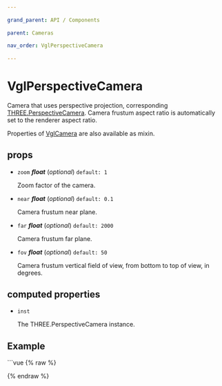 ```yaml
---
          
grand_parent: API / Components
          
parent: Cameras
          
nav_order: VglPerspectiveCamera
          
---
```

# VglPerspectiveCamera 

Camera that uses perspective projection,
corresponding [THREE.PerspectiveCamera](https://threejs.org/docs/index.html#api/cameras/PerspectiveCamera).
Camera frustum aspect ratio is automatically set to the renderer aspect ratio.

Properties of [VglCamera](vgl-camera) are also available as mixin. 

## props 

- `zoom` ***float*** (*optional*) `default: 1` 

  Zoom factor of the camera. 

- `near` ***float*** (*optional*) `default: 0.1` 

  Camera frustum near plane. 

- `far` ***float*** (*optional*) `default: 2000` 

  Camera frustum far plane. 

- `fov` ***float*** (*optional*) `default: 50` 

  Camera frustum vertical field of view, from bottom to top of view, in degrees. 

## computed properties 

- `inst` 

  The THREE.PerspectiveCamera instance. 


## Example
              
<div class="code-example"><div class="max-width-1-2">
                <vgl-perspective-camera-example class="aspect-1618-1000"></vgl-perspective-camera-example>
              
</div></div>
```vue
{% raw %}<template>
  <div>
    <vgl-renderer
      antialias
      camera="pers"
      scene="scene"
    >
      <vgl-scene name="scene">
        <vgl-box-geometry
          name="box"
          width="7.5"
          height="7.5"
          depth="7.5"
        />
        <vgl-mesh-standard-material name="std" />
        <vgl-mesh
          geometry="box"
          material="std"
        />
        <vgl-ambient-light color="#ffeecc" />
        <vgl-directional-light position="0 1 2" />
      </vgl-scene>
      <vgl-perspective-camera
        orbit-position="20 1 1"
        :fov="fov"
        :zoom="zoom"
        name="pers"
      />
    </vgl-renderer>

    <aside class="control-panel">
      <label>Fov<input
        v-model="fov"
        type="range"
        max="90"
      ></label>
      <label>Zoom<input
        v-model="zoom"
        type="range"
        max="2"
        step="0.02"
      ></label>
    </aside>
  </div>
</template>

<script>
export default {
  data: () => ({
    fov: 50,
    zoom: 1,
  }),
};
</script>
{% endraw %}
```